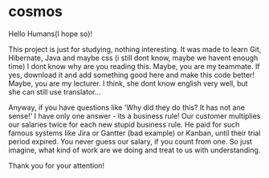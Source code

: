 # cosmos

Hello Humans(I hope so)!

This project is just for studying, nothing interesting. It was made to learn Git, Hibernate, Java and maybe css (i still dont know,
maybe we havent enough time) I dont know why are you reading this. Maybe, you are my teammate. If yes, download it and add something 
good here and make this code better! Maybe, you are my lecturer. I think, she dont know english very well, but she can still use 
translator... 

Anyway, if you have questions like 'Why did they do this? It has not ane sense!' I have only one answer - its a business rule!
Our customer multiplies our salaries twice for each new stupid business rule. He paid for such famous systems like Jira or Gantter 
(bad example) or Kanban, until their trial period expired. You never guess our salary, if you count from one. So just imagine, what kind
of work are we doing and treat to us with understanding.

Thank you for your attention!

